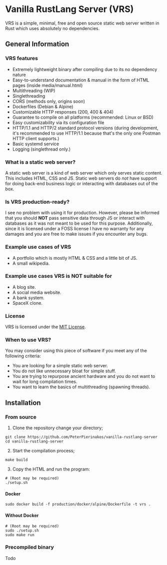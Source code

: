 # Vanilla RustLang Server (VRS)

VRS is a simple, minimal, free and open source static web server written in Rust which uses absolutely no dependencies.

## General Information

### VRS features

- Extremely lightweight binary after compiling due to its no dependency nature
- Easy-to-understand documentation & manual in the form of HTML pages (inside media/manual.html)
- Multithreading (WIP)
- Singlethreading
- CORS (methods only, origins soon)
- Dockerfiles (Debian & Alpine)
- Customizable HTTP responses (200, 400 & 404)
- Guarantee to compile on all platforms (recommended: Linux or BSD)
- Easy customizability via its configuration file
- HTTP/1.1 and HTTP/2 standard protocol versions (during development, it's recommended to use HTTP/1.1 because that's the only one Postman HTTP client supports.)
- Basic systemd service
- Logging (singlethread only.)

### What is a static web server?

A static web server is a kind of web server which only serves static content. This includes HTML, CSS and JS. Static web servers do _not_ have support for doing back-end business logic or interacting with databases out of the box.

### Is VRS production-ready?

I see no problem with using it for production. However, please be informed that you should **NOT** pass sensitive data through JS or interact with databases as it was not meant to be used for this purpose. Additionally, since it is licensed under a FOSS license I have no warranty for any damages and you are free to make issues if you encounter any bugs.

### Example use cases of VRS

- A portfolio which is mostly HTML & CSS and a little bit of JS.
- A small wikipedia.

### Example use cases VRS is NOT suitable for

- A blog site.
- A social media website.
- A bank system.
- SpaceX clone.

### License

VRS is licensed under the [MIT License](https://mit-license.org/).

### When to use VRS?

You may consider using this piece of software if you meet any of the following criteria:

- You are looking for a simple static web server.
- You do not like unnecessary bloat for simple stuff.
- You are trying to repurpose ancient hardware and you do not want to wait for long compilation times.
- You want to learn the basics of multithreading (spawning threads).

## Installation

### From source

1. Clone the repository change your directory;

```
git clone https://github.com/PeterPierinakos/vanilla-rustlang-server
cd vanilla-rustlang-server
```

2. Start the compilation process;

```
make build
```

3. Copy the HTML and run the program:

```
# (Root may be required)
./setup.sh
```

#### Docker

```
sudo docker build -f production/docker/alpine/Dockerfile -t vrs .
```

#### Without Docker

```
# (Root may be required)
sudo ./setup.sh
sudo make run
```

### Precompiled binary

Todo
